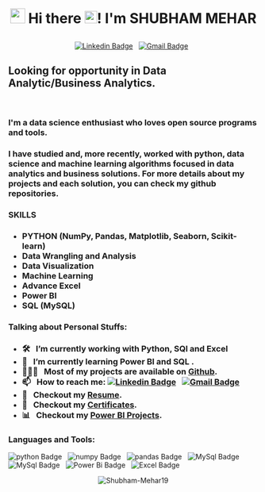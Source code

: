 <h1 align="center"><img src="https://emojis.slackmojis.com/emojis/images/1531849430/4246/blob-sunglasses.gif?1531849430" width="30"/> <align="center">  Hi there <img src="https://media.giphy.com/media/hvRJCLFzcasrR4ia7z/giphy.gif" width="25px" height="25px">! I'm SHUBHAM MEHAR</h1>


<h2 align="center"><i></i></h3>


<div align="center">

[![Linkedin Badge](https://img.shields.io/badge/LinkedIn-0077B5?style=flat&logo=linkedin&logoColor=white)](https://www.linkedin.com/in/shubham-mehar-556601169/)&nbsp;&nbsp;
[![Gmail Badge](https://img.shields.io/badge/Gmail-D14836?style=flat&logo=gmail&logoColor=white&link=mailto:shubhammehar95@gmail.com)](mailto:shubhammehar95@gmail.com)&nbsp;&nbsp;

</div>

## Looking for opportunity in Data Analytic/Business Analytics.

<br>

<h3> I'm a data science enthusiast who loves open source programs and tools.
<h3>
I have studied and, more recently, worked with python, data science and machine learning algorithms focused in data analytics and business solutions. For more details about my projects and each solution, you can check my github repositories.</h3>

### SKILLS
<h3>

* **PYTHON** (NumPy, Pandas, Matplotlib, Seaborn, Scikit-learn)
* **Data Wrangling and Analysis**
* **Data Visualization**
* **Machine Learning**
* **Advance Excel**
* **Power BI**
* **SQL (MySQL)**</h3>

### Talking about Personal Stuffs:
<h3>

- 🛠 &nbsp; I’m currently working with Python, SQl and Excel 
- 🚀 &nbsp; I’m currently learning Power BI and SQL .
- 👨🏻‍💻 &nbsp; Most of my projects are available on [Github](https://github.com/Shubham-Mehar19?tab=repositories).
- 📫 &nbsp; How to reach me: [![Linkedin Badge](https://img.shields.io/badge/LinkedIn-0077B5?style=flat&logo=linkedin&logoColor=white)](https://www.linkedin.com/in/shubham-mehar-556601169/)&nbsp;&nbsp;
[![Gmail Badge](https://img.shields.io/badge/Gmail-D14836?style=flat&logo=gmail&logoColor=white&link=mailto:shubhammehar95@gmail.com)](mailto:shubhammehar95@gmail.com)&nbsp;&nbsp;
- 📝 &nbsp; Checkout my [Resume](https://github.com/Shubham-Mehar19/Shubham-Mehar19/blob/main/RESUME/SHUBHAM%20MEHAR%20RESUME__.pdf).
- :page_with_curl: &nbsp; Checkout my [Certificates](https://github.com/Shubham-Mehar19/Shubham-Mehar19/tree/main/CERTIFICATES).
- :bar_chart: &nbsp; Checkout my [Power BI Projects](https://www.novypro.com/profile_projects/member----2327).
  
### Languages and Tools:
![python Badge](https://img.shields.io/badge/Python-FFD43B?style=for-the-badge&logo=python&logoColor=blue)&nbsp;&nbsp;
![numpy Badge](https://img.shields.io/badge/Numpy-777BB4?style=for-the-badge&logo=numpy&logoColor=white)&nbsp;&nbsp;
![pandas Badge](https://img.shields.io/badge/Pandas-2C2D72?style=for-the-badge&logo=pandas&logoColor=white)&nbsp;&nbsp;
![MySql Badge](https://img.shields.io/badge/MySQL-005C84?style=for-the-badge&logo=mysql&logoColor=white)&nbsp;&nbsp;
![MySql Badge](https://img.shields.io/badge/PostgreSQL-316192?style=for-the-badge&logo=postgresql&logoColor=white)&nbsp;&nbsp;
![Power Bi Badge](https://img.shields.io/badge/PowerBI-F2C811?style=for-the-badge&logo=Power%20BI&logoColor=white)&nbsp;&nbsp;
![Excel Badge](https://img.shields.io/badge/Microsoft_Excel-217346?style=for-the-badge&logo=microsoft-excel&logoColor=white)&nbsp;&nbsp;

<p align="center">
  <img
    src="https://komarev.com/ghpvc/?username=Shubham-Mehar19"
    alt="Shubham-Mehar19"
  />
</p>
